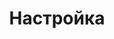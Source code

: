 ---
layout: services-list
title: Настройка
longtitle: Настройка сетевого оборудования
listtitle: Настройка сетевого оборудования

typePost: net-config
typeSection: net
breadcrumbs:
  - name: Услуги
    url: /services/
  - name: Сети и интернет
    url: /services/net/
breadcrumbCurrent: true
banner: /assets/images/upload/sections/net_config.jpg
thumbnail: /assets/images/upload/sections/net_config-icon.jpg
---